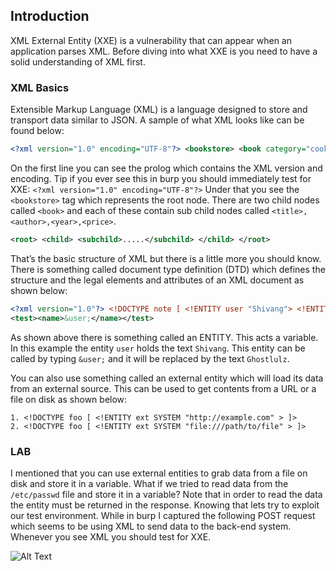 ## Introduction

XML External Entity (XXE) is a vulnerability that can appear when an application parses XML. Before diving into what XXE is you need to have a solid understanding of XML first.

### XML Basics

Extensible Markup Language (XML) is a language designed to store and transport data similar to JSON. A sample of what XML looks like can be found below:

```xml
<?xml version="1.0" encoding="UTF-8"?> <bookstore> <book category="cooking"> <title lang="en">Everyday Italian</title> <author>Giada De Laurentiis</author> <year>2005</year> <price>30.00</price> </book> <book category="children"> <title lang="en">Harry Potter</title> <author>J K. Rowling</author> <year>2005</year> <price>29.99</price> </book> </bookstore>
```

On the first line you can see the prolog which contains the XML version and encoding. Tip if you ever see this in burp you should immediately test for XXE:
```<?xml version="1.0" encoding="UTF-8"?>```
Under that you see the ```<bookstore>``` tag which represents the root node. There are two child nodes called ```<book>``` and each of these contain sub child nodes called ```<title>,<author>,<year>,<price>```.

```xml
<root> <child> <subchild>.....</subchild> </child> </root>
```

That’s the basic structure of XML but there is a little more you should know. There is something called document type definition (DTD) which defines the structure and the legal elements and attributes of an XML document as shown below:

```xml
<?xml version="1.0"?> <!DOCTYPE note [ <!ENTITY user "Shivang"> <!ENTITY message "got em"> ]>
<test><name>&user;</name></test>
```

As shown above there is something called an ENTITY. This acts a variable. In this example the entity ```user``` holds the text ```Shivang```. This entity can be called by typing ```&user;``` and it will be replaced by the text ```Ghostlulz```.

You can also use something called an external entity which will load its data from an external source. This can be used to get contents from a URL or a file on disk as shown below:

```
1. <!DOCTYPE foo [ <!ENTITY ext SYSTEM "http://example.com" > ]>
2. <!DOCTYPE foo [ <!ENTITY ext SYSTEM "file:///path/to/file" > ]>
```

### LAB

I mentioned that you can use external entities to grab data from a file on disk and store it in a variable. What if we tried to read data from the ```/etc/passwd``` file and store it in a variable? Note that in order to read the data the entity must be returned in the response. Knowing that lets try to exploit our test environment.
While in burp I captured the following POST request which seems to be using XML to send data to the back-end system. Whenever you see XML you should test for XXE.

![Alt Text](https://i.ibb.co/1mHY39z/Capture.png)



  
  
